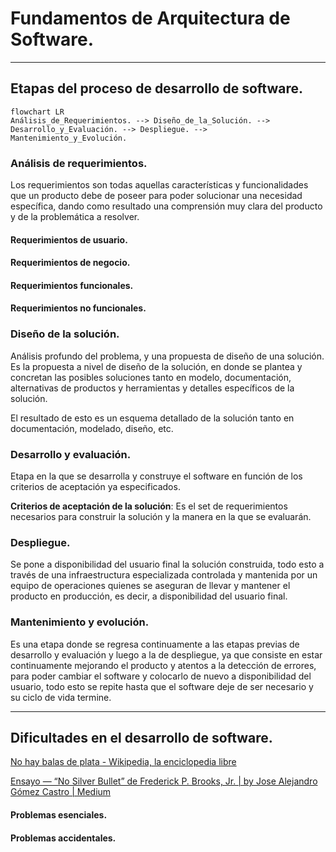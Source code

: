# Fundamentos de Arquitectura de Software.

---

## Etapas del proceso de desarrollo de software.

````mermaid
flowchart LR
Análisis_de_Requerimientos. --> Diseño_de_la_Solución. --> Desarrollo_y_Evaluación. --> Despliegue. --> Mantenimiento_y_Evolución.
````

### Análisis de requerimientos.

Los requerimientos son todas aquellas características y funcionalidades que un producto debe de poseer para poder solucionar una necesidad específica, dando como resultado una comprensión muy clara del producto y de la problemática a resolver.

#### Requerimientos de usuario.

#### Requerimientos de negocio.

#### Requerimientos funcionales.

#### Requerimientos no funcionales.



### Diseño de la solución.

Análisis profundo del problema, y una propuesta de diseño de una solución. Es la propuesta a nivel de diseño de la solución, en donde se plantea y concretan las posibles soluciones tanto en modelo, documentación, alternativas de productos y herramientas y detalles específicos de la solución.

El resultado de esto es un esquema detallado de la solución tanto en documentación, modelado, diseño, etc. 



### Desarrollo y evaluación.

Etapa en la que se desarrolla y construye el software en función de los criterios de aceptación ya especificados.

__Criterios de aceptación de la solución__: Es el set de requerimientos necesarios para construir la solución y la manera en la que se evaluarán. 



### Despliegue.

Se pone a disponibilidad del usuario final la solución construida, todo esto a través de una infraestructura especializada  controlada y mantenida por un equipo de operaciones quienes se aseguran de llevar y mantener el producto en producción, es decir, a disponibilidad del usuario final.



### Mantenimiento y evolución.

Es una etapa donde se regresa continuamente a las etapas previas de desarrollo y evaluación y luego a la de despliegue, ya que consiste en estar continuamente mejorando el producto y atentos a la detección de errores, para poder cambiar el software y colocarlo de nuevo a disponibilidad del usuario, todo esto se repite hasta que el software deje de ser necesario y su ciclo de vida termine.

---



## Dificultades en el desarrollo de software.

[No hay balas de plata - Wikipedia, la enciclopedia libre](https://es.wikipedia.org/wiki/No_hay_balas_de_plata)

[Ensayo — “No Silver Bullet” de Frederick P. Brooks, Jr. | by Jose Alejandro Gómez Castro | Medium](https://josegomezdev.medium.com/ensayo-no-silver-bullet-de-frederick-p-brooks-jr-e11c6884677d)

#### Problemas esenciales.



#### Problemas accidentales.

